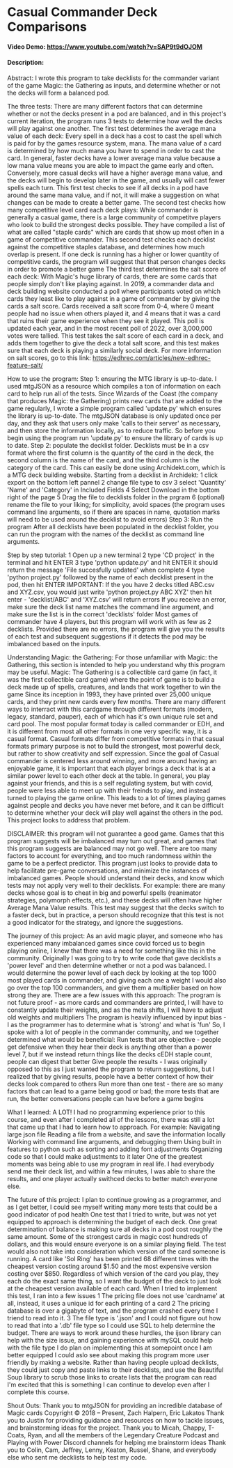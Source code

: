 # Casual Commander Deck Comparisons
#### Video Demo: https://www.youtube.com/watch?v=SAP9t9dOJOM

#### Description:

Abstract:
    I wrote this program to take decklists for the commander variant of the game Magic: the Gathering as inputs, and determine whether or not the decks will form a balanced pod.

The three tests:
    There are many different factors that can determine whether or not the decks present in a pod are balanced, and in this project's current iteration, the program runs 3 tests to determine how well the decks will play against one another.
        The first test determines the average mana value of each deck:
            Every spell in a deck has a cost to cast the spell which is paid for by the games resource system, mana.
            The mana value of a card is determined by how much mana you have to spend in order to cast the card.
            In general, faster decks have a lower average mana value because a low mana value means you are able to impact the game early and often.
            Conversely, more casual decks will have a higher average mana value, and the decks will begin to develop later in the game, and usually will cast fewer spells each turn.
            This first test checks to see if all decks in a pod have around the same mana value, and if not, it will make a suggestion on what changes can be made to create a better game.
        The second test checks how many competitive level card each deck plays:
            While commander is generally a casual game, there is a large community of competitve players who look to build the strongest decks possible.
            They have compiled a list of what are called "staple cards" which are cards that show up most often in a game of competitive commander.
            This second test checks each decklist against the competitive staples database, and determines how much overlap is present.
            If one deck is running has a higher or lower quantity of competitive cards, the program will suggest that that person changes decks in order to promote a better game
        The third test determines the salt score of each deck:
            With Magic's huge library of cards, there are some cards that people simply don't like playing against.
            In 2019, a commander data and deck building website conducted a poll where participants voted on which cards they least like to play against in a game of commander by giving the cards a salt score.
            Cards received a salt score from 0-4, where 0 meant people had no issue when others played it, and 4 means that it was a card that ruins their game experience when they see it played.
            This poll is updated each year, and in the most recent poll of 2022, over 3,000,000 votes were tallied.
            This test takes the salt score of each card in a deck, and adds them together to give the deck a total salt score, and this test makes sure that each deck is playing a similarly social deck.
            For more information on salt scores, go to this link: https://edhrec.com/articles/new-edhrec-feature-salt/

How to use the program:
    Step 1: ensuring the MTG library is up-to-date.
        I used mtgJSON as a resource which compiles a ton of information on each card to help run all of the tests.
        Since Wizards of the Coast (the company that produces Magic: the Gathering) prints new cards that are added to the game regularly, I wrote a simple program called 'update.py' which ensures the library is up-to-date.
        The mtgJSON database is only updated once per day, and they ask that users only make 'calls to their server' as necessary, and then store the information locally, as to reduce traffic.
        So before you begin using the program run 'update.py' to ensure the library of cards is up to date.
    Step 2: populate the decklist folder.
        Decklists must be in a csv format where the first column is the quantity of the card in the deck, the second column is the name of the card, and the third column is the category of the card.
        This can easily be done using Archidekt.com, which is a MTG deck building website.
        Starting from a decklist in Archidekt:
            1 click export on the bottom left pannel
            2 change file type to csv
            3 select 'Quantity' 'Name' and 'Category' in Included Fields
            4 Select Download in the bottom right of the page
            5 Drag the file to decklists folder in the prgram
            6 (optional) rename the file to your liking; for simplicity, avoid spaces (the program uses command line arguments, so if there are spaces in name, quotation marks will need to be used around the decklist to avoid errors)
    Step 3: Run the program
        After all decklists have been populated in the decklist folder, you can run the program with the names of the decklist as command line arguments.

Step by step tutorial:
    1 Open up a new terminal
    2 type 'CD project' in the terminal and hit ENTER
    3 type 'python update.py' and hit ENTER
        it should return the message 'File succesfully updated' when complete
    4 type 'python project.py' followed by the name of each decklist present in the pod, then hit ENTER
        IMPORTANT: If the you have 2 decks titled ABC.csv and XYZ.csv, you would just write 'python project.py ABC XYZ' then hit enter - 'decklist/ABC' and 'XYZ.csv' will return errors
        If you receive an error, make sure the deck list name matches the command line argument, and make sure the list is in the correct 'decklists' folder
        Most games of commander have 4 players, but this program will work with as few as 2 decklists.
    Provided there are no errors, the program will give you the results of each test and subsequent suggestions if it detects the pod may be imbalanced based on the inputs.


Understanding Magic: the Gathering:
    For those unfamiliar with Magic: the Gathering, this section is intended to help you understand why this program may be useful.
    Magic: The Gathering is a collectible card game (in fact, it was the first collectible card game) where the point of game is to build a deck made up of spells, creatures, and lands that work together to win the game
    Since its inception in 1993, they have printed over 25,000 unique cards, and they print new cards every few months.
    There are many different ways to interract with this cardgame through different formats (modern, legacy, standard, pauper), each of which has it's own unique rule set and card pool.
    The most popular format today is called commander or EDH, and it is different from most all other formats in one very specific way, it is a casual format.
    Casual formats differ from competitive formats in that casual formats primary purpose is not to build the strongest, most powerful deck, but rather to show creativity and self expression.
    Since the goal of Casual commander is centered less around winning, and more around having an enjoyable game, it is important that each player brings a deck that is at a similar power level to each other deck at the table.
    In general, you play against your friends, and this is a self regulating system, but with covid, people were less able to meet up with their freinds to play, and instead turned to playing the game online.
    This leads to a lot of times playing games against people and decks you have never met before, and it can be difficult to determine whether your deck will play well against the others in the pod.
    This project looks to address that problem.

DISCLAIMER:
    this program will not guarantee a good game.
    Games that this program suggests will be imbalanced may turn out great, and games that this program suggests are balanced may not go well.
    There are too many factors to account for everything, and too much randomness within the game to be a perfect predictor.
    This program just looks to provide data to help facilitate pre-game conversations, and minimize the instances of imbalanced games.
    People should understand their decks, and know which tests may not apply very well to their decklists.
    For example: there are many decks whose goal is to cheat in big and powerful spells (reanimator strategies, polymorph effects, etc.), and these decks will often have higher Average Mana Value results.
    This test may suggest that the decks switch to a faster deck, but in practice, a person should recognize that this test is not a good indicator for the strategy, and ignore the suggestions.

The journey of this project:
    As an avid magic player, and someone who has experienced many imbalanced games since covid forced us to begin playing online, I knew that there was a need for something like this in the community.
    Originally I was going to try to write code that gave decklists a 'power level' and then determine whether or not a pod was balanced.
    I would determine the power level of each deck by looking at the top 1000 most played cards in commander, and giving each one a weight
    I would also go over the top 100 commanders, and give them a multiplier based on how strong they are.
    There are a few issues with this approach:
        The program is not future proof - as more cards and commanders are printed, I will have to constantly update their weights, and as the meta shifts, I will have to adjust old weights and multipliers
        The program is heavily influenced by input bias - I as the programmer has to determine what is 'strong' and what is 'fun'
    So, I spoke with a lot of people in the commander community, and we together determined what would be beneficial:
        Run tests that are objective - people get defensive when they hear their deck is anything other than a power level 7, but if we instead return things like the decks cEDH staple count, people can digest that better
        Give people the results - I was originally opposed to this as I just wanted the program to return suggestions, but I realized that by giving results, people have a better context of how their decks look compared to others
        Run more than one test - there are so many factors that can lead to a game being good or bad; the more tests that are run, the better conversations people can have before a game begins

What I learned:
    A LOT!
    I had no programming experience prior to this course, and even after I completed all of the lessons, there was still a lot that came up that I had to learn how to approach.
    For example:
        Navigating large json file
        Reading a file from a website, and save the information locally
        Working with command line arguments, and debugging them
        Using built in features to python such as sorting and adding font adjustments
        Organizing code so that I could make adjustments to it later
    One of the greatest moments was being able to use my program in real life.
    I had everybody send me their deck list, and within a few minutes, I was able to share the results, and one player actually swithced decks to better match everyone else.


The future of this project:
    I plan to continue growing as a programmer, and as I get better, I could see myself writing many more tests that could be a good indicator of pod health
    One test that I tried to write, but was not yet equipped to approach is determining the budget of each deck.
    One great determination of balance is making sure all decks in a pod cost roughly the same amount.
    Some of the strongest cards in magic cost hundreds of dollars, and this would ensure everyone is on a similar playing field.
    The test would also not take into consideration which version of the card someone is running.
    A card like 'Sol Ring' has been printed 68 different times with the cheapest version costing around $1.50 and the most expensive version costing over $850.
    Regardless of which version of the card you play, they each do the exact same thing, so I want the budget of the deck to just look at the cheapest version available of each card.
    When I tried to implement this test, I ran into a few issues
        1 The pricing file does not use 'cardname' at all, instead, it uses a unique id for each printing of a card
        2 The pricing database is over a gigabyte of text, and the program crashed every time I triend to read into it.
        3 The file type is '.json' and I could not figure out how to read that into a '.db' file type so I could use SQL to help determine the budget.
    There are ways to work around these hurdles, the ijson library can help with the size issue, and gaining experience with mySQL could help with the file type
    I do plan on implementing this at somepoint once I am better equipped
    I could aslo see about making this program more user friendly by making a website.
    Rather than having people upload decklists, they could just copy and paste links to their decklists, and use the Beautiful Soup library to scrub those links to create lists that the program can read
    I'm excited that this is something I can continue to develop even after I complete this course.

Shout Outs:
    Thank you to mtgJSON for providing an incredible database of Magic cards
        Copyright © 2018 – Present, Zach Halpern, Eric Lakatos
    Thank you to Justin for providing guidance and resources on how to tackle issues, and brainstorming ideas for the project.
    Thank you to Micah, Chappy, T-Coats, Ryan, and all the members of the Legendary Creature Podcast and Playing with Power Discord channels for helping me brainstorm ideas
    Thank you to Colin, Cam, Jeffrey, Lenny, Keaton, Russel, Shane, and everybody else who sent me decklists to help test my code.